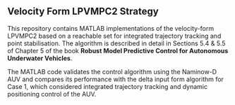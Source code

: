 ## Velocity Form LPVMPC2 Strategy
This repository contains MATLAB implementations of the velocity-form LPVMPC2 based on a reachable set for integrated trajectory tracking and point stabilisation. The algorithm is described in detail in Sections 5.4 & 5.5 of Chapter 5 of the book **Robust Model Predictive Control for Autonomous Underwater Vehicles**.

The MATLAB code validates the control algorithm using the Naminow-D AUV and compares its performance with the delta input form algorithm for Case 1, which considered integrated trajectory tracking and dynamic positioning control of the AUV.

